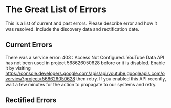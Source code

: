 # The Great List of Errors

This is a list of current and past errors. Please describe error and how it was resolved. Include the discovery data and rectification date.

## Current Errors

There was a service error: 403 : Access Not Configured. YouTube Data API has not been used in project 568626050628 before or it is disabled. Enable it by visiting https://console.developers.google.com/apis/api/youtube.googleapis.com/overview?project=568626050628 then retry. If you enabled this API recently, wait a few minutes for the action to propagate to our systems and retry.

## Rectified Errors

